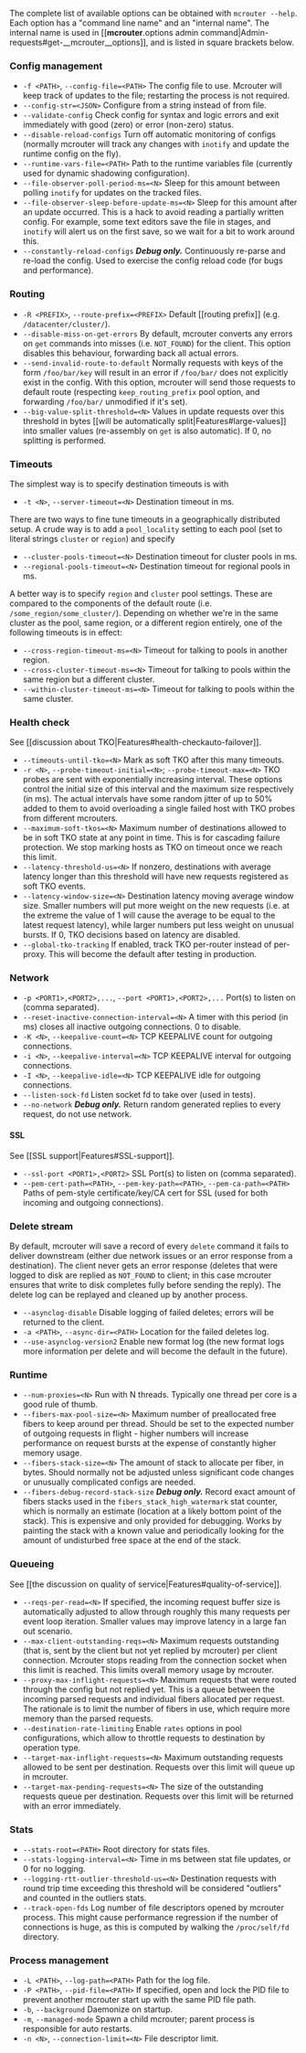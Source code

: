 The complete list of available options can be obtained with `mcrouter --help`.
Each option has a "command line name" and an "internal name". The internal name is used in [[__mcrouter__.options admin command|Admin-requests#get-__mcrouter__options]], and is listed in square brackets below.

### Config management
- `-f <PATH>`, `--config-file=<PATH>` The config file to use. Mcrouter will keep track of updates to the file; restarting the process is not required.
- `--config-str=<JSON>` Configure from a string instead of from file.
- `--validate-config` Check config for syntax and logic errors and exit immediately with good (zero) or error (non-zero) status.
- `--disable-reload-configs` Turn off automatic monitoring of configs (normally mcrouter will track any changes with `inotify` and update the runtime config on the fly).
- `--runtime-vars-file=<PATH>` Path to the runtime variables file (currently used for dynamic shadowing configuration).
- `--file-observer-poll-period-ms=<N>` Sleep for this amount between polling `inotify` for updates on the tracked files.
- `--file-observer-sleep-before-update-ms=<N>` Sleep for this amount after an update occurred. This is a hack to avoid reading a partially written config. For example, some text editors save the file in stages, and `inotify` will alert us on the first save, so we wait for a bit to work around this.
- `--constantly-reload-configs` ***Debug only.*** Continuously re-parse and re-load the config. Used to exercise the config reload code (for bugs and performance).

### Routing
- `-R <PREFIX>`, `--route-prefix=<PREFIX>` Default [[routing prefix]] (e.g. `/datacenter/cluster/`).
- `--disable-miss-on-get-errors` By default, mcrouter converts any errors on `get` commands into misses (i.e. `NOT_FOUND`) for the client. This option disables this behaviour, forwarding back all actual errors.
- `--send-invalid-route-to-default` Normally requests with keys of the form `/foo/bar/key` will result in an error if `/foo/bar/` does not explicitly exist in the config. With this option, mcrouter will send those requests to default route (respecting `keep_routing_prefix` pool option, and forwarding `/foo/bar/` unmodified if it's set).
- `--big-value-split-threshold=<N>` Values in update requests over this threshold in bytes [[will be automatically split|Features#large-values]] into smaller values (re-assembly on `get` is also automatic). If 0, no splitting is performed.

### Timeouts
The simplest way is to specify destination timeouts is with
- `-t <N>`, `--server-timeout=<N>` Destination timeout in ms.

There are two ways to fine tune timeouts in a geographically distributed setup. A crude way is to add a `pool_locality` setting to each pool (set to literal strings `cluster` or `region`) and specify
- `--cluster-pools-timeout=<N>` Destination timeout for cluster pools in ms.
- `--regional-pools-timeout=<N>` Destination timeout for regional pools in ms.

A better way is to specify `region` and `cluster` pool settings. These are compared to the components of the default route (i.e. `/some_region/some_cluster/`). Depending on whether we're in the same cluster as the pool, same region, or a different region entirely, one of the following timeouts is in effect:
- `--cross-region-timeout-ms=<N>` Timeout for talking to pools in another region.
- `--cross-cluster-timeout-ms=<N>` Timeout for talking to pools within the same region but a different cluster.
- `--within-cluster-timeout-ms=<N>` Timeout for talking to pools within the same cluster.

### Health check
See [[discussion about TKO|Features#health-checkauto-failover]].
- `--timeouts-until-tko=<N>` Mark as soft TKO after this many timeouts.
- `-r <N>`, `--probe-timeout-initial=<N>`; `--probe-timeout-max=<N>` TKO probes are sent with exponentially increasing interval. These options control the initial size of this interval and the maximum size respectively (in ms). The actual intervals have some random jitter of up to 50% added to them to avoid overloading a single failed host with TKO probes from different mcrouters.
- `--maximum-soft-tkos=<N>` Maximum number of destinations allowed to be in soft TKO state at any point in time. This is for cascading failure protection. We stop marking hosts as TKO on timeout once we reach this limit.
- `--latency-threshold-us=<N>` If nonzero, destinations with average latency longer than this threshold will have new requests registered as soft TKO events.
- `--latency-window-size=<N>` Destination latency moving average window size. Smaller numbers will put more weight on the new requests (i.e. at the extreme the value of 1 will cause the average to be equal to the latest request latency), while larger numbers put less weight on unusual bursts. If 0, TKO decisions based on latency are disabled.
- `--global-tko-tracking` If enabled, track TKO per-router instead of per-proxy. This will become the default after testing in production.

### Network
- `-p <PORT1>,<PORT2>,...`, `--port <PORT1>,<PORT2>,...` Port(s) to listen on (comma separated).
- `--reset-inactive-connection-interval=<N>` A timer with this period (in ms) closes all inactive outgoing connections. 0 to disable.
- `-K <N>`, `--keepalive-count=<N>` TCP KEEPALIVE count for outgoing connections.
- `-i <N>`, `--keepalive-interval=<N>` TCP KEEPALIVE interval for outgoing connections.
- `-I <N>`, `--keepalive-idle=<N>` TCP KEEPALIVE idle for outgoing connections.
- `--listen-sock-fd` Listen socket fd to take over (used in tests).
- `--no-network` ***Debug only.*** Return random generated replies to every request, do not use network.

#### SSL
See [[SSL support|Features#SSL-support]].
- `--ssl-port <PORT1>,<PORT2>` SSL Port(s) to listen on (comma separated).
- `--pem-cert-path=<PATH>`, `--pem-key-path=<PATH>`, `--pem-ca-path=<PATH>` Paths of pem-style certificate/key/CA cert for SSL (used for both incoming and outgoing connections).

### Delete stream
By default, mcrouter will save a record of every `delete` command it fails to deliver downstream (either due network issues or an error response from a destination). The client never gets an error response (deletes that were logged to disk are replied as `NOT_FOUND` to client; in this case mcrouter ensures that write to disk completes fully before sending the reply). The delete log can be replayed and cleaned up by another process.
- `--asynclog-disable` Disable logging of failed deletes; errors will be returned to the client.
- `-a <PATH>`, `--async-dir=<PATH>` Location for the failed deletes log.
- `--use-asynclog-version2` Enable new format log (the new format logs more information per delete and will become the default in the future).

### Runtime
- `--num-proxies=<N>` Run with N threads. Typically one thread per core is a good rule of thumb.
- `--fibers-max-pool-size=<N>` Maximum number of preallocated free fibers to keep around per thread. Should be set to the expected number of outgoing requests in flight - higher numbers will increase performance on request bursts at the expense of constantly higher memory usage.
- `--fibers-stack-size=<N>` The amount of stack to allocate per fiber, in bytes. Should normally not be adjusted unless significant code changes or unusually complicated configs are needed.
- `--fibers-debug-record-stack-size` ***Debug only.*** Record exact amount of fibers stacks used in the `fibers_stack_high_watermark` stat counter, which is normally an estimate (location at a likely bottom point of the stack). This is expensive and only provided for debugging. Works by painting the stack with a known value and periodically looking for the amount of undisturbed free space at the end of the stack.

### Queueing
See [[the discussion on quality of service|Features#quality-of-service]].
- `--reqs-per-read=<N>` If specified, the incoming request buffer size is automatically adjusted to allow through roughly this many requests per event loop iteration. Smaller values may improve latency in a large fan out scenario.
- `--max-client-outstanding-reqs=<N>` Maximum requests outstanding (that is, sent by the client but not yet replied by mcrouter) per client connection. Mcrouter stops reading from the connection socket when this limit is reached. This limits overall memory usage by mcrouter.
- `--proxy-max-inflight-requests=<N>` Maximum requests that were routed through the config but not replied yet. This is a queue between the incoming parsed requests and individual fibers allocated per request. The rationale is to limit the number of fibers in use, which require more memory than the parsed requests.
- `--destination-rate-limiting` Enable `rates` options in pool configurations, which allow to throttle requests to destination by operation type.
- `--target-max-inflight-requests=<N>` Maximum outstanding requests allowed to be sent per destination. Requests over this limit will queue up in mcrouter.
- `--target-max-pending-requests=<N>` The size of the outstanding requests queue per destination. Requests over this limit will be returned with an error immediately.

### Stats
- `--stats-root=<PATH>` Root directory for stats files.
- `--stats-logging-interval=<N>` Time in ms between stat file updates, or 0 for no logging.
- `--logging-rtt-outlier-threshold-us=<N>` Destination requests with round trip time exceeding this threshold will be considered "outliers" and counted in the outliers stats.
- `--track-open-fds` Log number of file descriptors opened by mcrouter process. This might cause performance regression if the number of connections is huge, as this is computed by walking the `/proc/self/fd` directory.

### Process management
- `-L <PATH>`, `--log-path=<PATH>` Path for the log file.
- `-P <PATH>`, `--pid-file=<PATH>` If specified, open and lock the PID file to prevent another mcrouter start up with the same PID file path.
- `-b`, `--background` Daemonize on startup.
- `-m`, `--managed-mode` Spawn a child mcrouter; parent process is responsible for auto restarts.
- `-n <N>`, `--connection-limit=<N>` File descriptor limit.